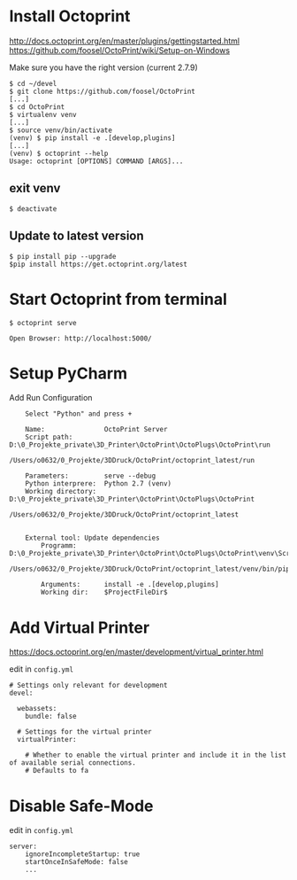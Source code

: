 # Install Octoprint

http://docs.octoprint.org/en/master/plugins/gettingstarted.html
https://github.com/foosel/OctoPrint/wiki/Setup-on-Windows

Make sure you have the right version (current 2.7.9)


    $ cd ~/devel
    $ git clone https://github.com/foosel/OctoPrint
    [...]
    $ cd OctoPrint
    $ virtualenv venv
    [...]
    $ source venv/bin/activate
    (venv) $ pip install -e .[develop,plugins]
    [...]
    (venv) $ octoprint --help
    Usage: octoprint [OPTIONS] COMMAND [ARGS]...

## exit venv

    $ deactivate

## Update to latest version
    $ pip install pip --upgrade
    $pip install https://get.octoprint.org/latest

# Start Octoprint from terminal
    
    $ octoprint serve

    Open Browser: http://localhost:5000/


# Setup PyCharm
Add Run Configuration
```
    Select "Python" and press +

    Name:				OctoPrint Server
    Script path:		D:\0_Projekte_private\3D_Printer\OctoPrint\OctoPlugs\OctoPrint\run

/Users/o0632/0_Projekte/3DDruck/OctoPrint/octoprint_latest/run

    Parameters:			serve --debug
    Python interprere:	Python 2.7 (venv)	
    Working directory:	D:\0_Projekte_private\3D_Printer\OctoPrint\OctoPlugs\OctoPrint

/Users/o0632/0_Projekte/3DDruck/OctoPrint/octoprint_latest


    External tool: Update dependencies
        Programm:		D:\0_Projekte_private\3D_Printer\OctoPrint\OctoPlugs\OctoPrint\venv\Scripts\pip.exe

/Users/o0632/0_Projekte/3DDruck/OctoPrint/octoprint_latest/venv/bin/pip

        Arguments:		install -e .[develop,plugins]
        Working dir:	$ProjectFileDir$
```

# Add Virtual Printer

https://docs.octoprint.org/en/master/development/virtual_printer.html

edit in `config.yml`
```
# Settings only relevant for development
devel:

  webassets:
    bundle: false
	
  # Settings for the virtual printer
  virtualPrinter:

    # Whether to enable the virtual printer and include it in the list of available serial connections.
    # Defaults to fa
```

# Disable Safe-Mode

edit in `config.yml`
```
server:
    ignoreIncompleteStartup: true 
    startOnceInSafeMode: false
    ...
```